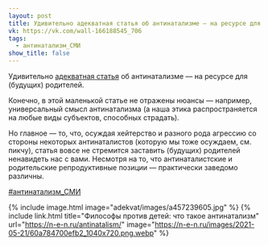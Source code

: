 ```yaml
---
layout: post
title: Удивительно адекватная статья об антинатализме — на ресурсе для (будущих) родителей
vk: https://vk.com/wall-166188545_706
tags:
  - антинатализм_СМИ
show_title: false
---
```

Удивительно [адекватная статья](https://n-e-n.ru/antinatalism/) об антинатализме — на ресурсе для (будущих) родителей. 

Конечно, в этой маленькой статье не отражены нюансы — например, универсальный смысл антинатализма (а наша этика распространяется на любые виды субъектов, способных страдать). 

Но главное — то, что, осуждая хейтерство и разного рода агрессию со стороны некоторых антинаталистов (которую мы тоже осуждаем, см. пикчу), статья вовсе не стремится заставить (будущих) родителей ненавидеть нас с вами. Несмотря на то, что антинаталистские и родительские репродуктивные позиции — практически заведомо различны.

[#антинатализм_СМИ](poisk.html#антинатализм_СМИ)

{% include image.html image="adekvat/images/a457239605.jpg" %}
{% include link.html title="Философы против детей: что такое антинатализм" url="https://n-e-n.ru/antinatalism/" image="https://n-e-n.ru/images/2021-05-21/60a784700efb2_1040x720.png.webp" %}
